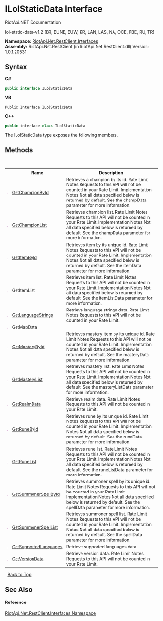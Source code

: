 # ILolStaticData Interface
RiotApi.NET Documentation 

lol-static-data-v1.2 [BR, EUNE, EUW, KR, LAN, LAS, NA, OCE, PBE, RU, TR]

**Namespace:**&nbsp;<a href="48cda41f-0d73-abf8-ab33-13ac48004c66">RiotApi.Net.RestClient.Interfaces</a><br />**Assembly:**&nbsp;RiotApi.Net.RestClient (in RiotApi.Net.RestClient.dll) Version: 1.0.1.20531

## Syntax

**C#**<br />
``` C#
public interface ILolStaticData
```

**VB**<br />
``` VB
Public Interface ILolStaticData
```

**C++**<br />
``` C++
public interface class ILolStaticData
```

The ILolStaticData type exposes the following members.


## Methods
&nbsp;<table><tr><th></th><th>Name</th><th>Description</th></tr><tr><td>![Public method](media/pubmethod.gif "Public method")</td><td><a href="4055f041-ed9a-6f30-c994-8e408c2aa1bc">GetChampionById</a></td><td>
Retrieves a champion by its id. Rate Limit Notes Requests to this API will not be counted in your Rate Limit. Implementation Notes Not all data specified below is returned by default. See the champData parameter for more information.</td></tr><tr><td>![Public method](media/pubmethod.gif "Public method")</td><td><a href="81f1dcae-f333-0669-bb6d-7b9b9f553a61">GetChampionList</a></td><td>
Retrieves champion list. Rate Limit Notes Requests to this API will not be counted in your Rate Limit. Implementation Notes Not all data specified below is returned by default. See the champData parameter for more information.</td></tr><tr><td>![Public method](media/pubmethod.gif "Public method")</td><td><a href="74831710-9336-5cb3-16b2-21cc8d8725e3">GetItemById</a></td><td>
Retrieves item by its unique id. Rate Limit Notes Requests to this API will not be counted in your Rate Limit. Implementation Notes Not all data specified below is returned by default. See the itemData parameter for more information.</td></tr><tr><td>![Public method](media/pubmethod.gif "Public method")</td><td><a href="a46d8a15-224c-276c-7964-42d1b211f7be">GetItemList</a></td><td>
Retrieves item list. Rate Limit Notes Requests to this API will not be counted in your Rate Limit. Implementation Notes Not all data specified below is returned by default. See the itemListData parameter for more information.</td></tr><tr><td>![Public method](media/pubmethod.gif "Public method")</td><td><a href="46ed068e-c3b0-bc55-d2fe-4a3f5102f7c0">GetLanguageStrings</a></td><td>
Retrieve language strings data. Rate Limit Notes Requests to this API will not be counted in your Rate Limit.</td></tr><tr><td>![Public method](media/pubmethod.gif "Public method")</td><td><a href="2f4fd396-1eda-39ff-0b0b-c71da911b019">GetMapData</a></td><td /></tr><tr><td>![Public method](media/pubmethod.gif "Public method")</td><td><a href="8d475451-825c-c1dd-a69f-534423860b33">GetMasteryById</a></td><td>
Retrieves mastery item by its unique id. Rate Limit Notes Requests to this API will not be counted in your Rate Limit. Implementation Notes Not all data specified below is returned by default. See the masteryData parameter for more information.</td></tr><tr><td>![Public method](media/pubmethod.gif "Public method")</td><td><a href="cbfbe8d8-ade1-791b-136e-95e683a287df">GetMasteryList</a></td><td>
Retrieves mastery list. Rate Limit Notes Requests to this API will not be counted in your Rate Limit. Implementation Notes Not all data specified below is returned by default. See the masteryListData parameter for more information.</td></tr><tr><td>![Public method](media/pubmethod.gif "Public method")</td><td><a href="12d3aabc-7b24-e42b-318a-a289c47b9120">GetRealmData</a></td><td>
Retrieve realm data. Rate Limit Notes Requests to this API will not be counted in your Rate Limit.</td></tr><tr><td>![Public method](media/pubmethod.gif "Public method")</td><td><a href="16623ec2-7235-f40f-9abb-e8dac99ba0f4">GetRuneById</a></td><td>
Retrieves rune by its unique id. Rate Limit Notes Requests to this API will not be counted in your Rate Limit. Implementation Notes Not all data specified below is returned by default. See the runeData parameter for more information.</td></tr><tr><td>![Public method](media/pubmethod.gif "Public method")</td><td><a href="a807f6f2-b04f-a957-9605-4257dc8cdaa8">GetRuneList</a></td><td>
Retrieves rune list. Rate Limit Notes Requests to this API will not be counted in your Rate Limit. Implementation Notes Not all data specified below is returned by default. See the runeListData parameter for more information.</td></tr><tr><td>![Public method](media/pubmethod.gif "Public method")</td><td><a href="5d713cb7-4ab9-9080-ed5e-a749a1c6814f">GetSummonerSpellById</a></td><td>
Retrieves summoner spell by its unique id. Rate Limit Notes Requests to this API will not be counted in your Rate Limit. Implementation Notes Not all data specified below is returned by default. See the spellData parameter for more information.</td></tr><tr><td>![Public method](media/pubmethod.gif "Public method")</td><td><a href="8d154663-feb1-d59c-c1d7-c4b830c4cf45">GetSummonerSpellList</a></td><td>
Retrieves summoner spell list. Rate Limit Notes Requests to this API will not be counted in your Rate Limit. Implementation Notes Not all data specified below is returned by default. See the spellData parameter for more information.</td></tr><tr><td>![Public method](media/pubmethod.gif "Public method")</td><td><a href="8a474d69-a25f-aab4-079d-47f814803a40">GetSupportedLanguages</a></td><td>
Retrieve supported languages data.</td></tr><tr><td>![Public method](media/pubmethod.gif "Public method")</td><td><a href="5e2d4fed-eba9-8492-cc39-c613c4c9debc">GetVersionData</a></td><td>
Retrieve version data. Rate Limit Notes Requests to this API will not be counted in your Rate Limit.</td></tr></table>&nbsp;
<a href="#ilolstaticdata-interface">Back to Top</a>

## See Also


#### Reference
<a href="48cda41f-0d73-abf8-ab33-13ac48004c66">RiotApi.Net.RestClient.Interfaces Namespace</a><br />